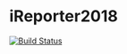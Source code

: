 # iReporter2018

[![Build Status](https://travis-ci.com/scott-kenya/iReporter2018.svg?branch=master)](https://travis-ci.com/scott-kenya/iReporter2018)
